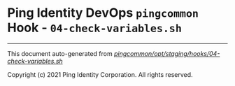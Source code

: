 
# Ping Identity DevOps `pingcommon` Hook - `04-check-variables.sh`

---
This document auto-generated from _[pingcommon/opt/staging/hooks/04-check-variables.sh](https://github.com/pingidentity/pingidentity-docker-builds/blob/master/pingcommon/opt/staging/hooks/04-check-variables.sh)_

Copyright (c) 2021 Ping Identity Corporation. All rights reserved.

